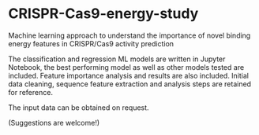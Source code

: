# CRISPR-Cas9-energy-study
Machine learning approach to understand the importance of novel binding energy features in CRISPR/Cas9 activity prediction

The classification and regression ML models are written in Jupyter Notebook, the best performing model as well as other models tested are included. Feature importance analysis and results are also included. Initial data cleaning, sequence feature extraction and analysis steps are retained for reference.

The input data can be obtained on request.

(Suggestions are welcome!)
